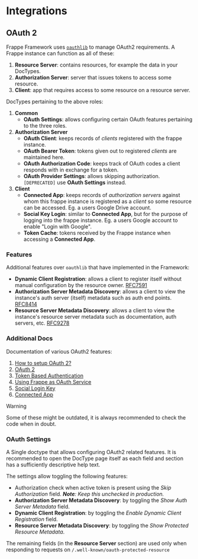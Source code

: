 # Integrations

## OAuth 2

Frappe Framework uses [`oauthlib`](https://github.com/oauthlib/oauthlib) to manage OAuth2 requirements. A Frappe instance can function as all of these:

1. **Resource Server**: contains resources, for example the data in your DocTypes.
2. **Authorization Server**: server that issues tokens to access some resource.
3. **Client**: app that requires access to some resource on a resource server.

DocTypes pertaining to the above roles:

1. **Common**
   - **OAuth Settings**: allows configuring certain OAuth features pertaining to the three roles.
2. **Authorization Server**
   - **OAuth Client**: keeps records of _clients_ registered with the frappe instance.
   - **OAuth Bearer Token**: tokens given out to registered _clients_ are maintained here.
   - **OAuth Authorization Code**: keeps track of OAuth codes a client responds with in exchange for a token.
   - **OAuth Provider Settings**: allows skipping authorization. `[DEPRECATED]` use **OAuth Settings** instead.
3. **Client**
   - **Connected App**: keeps records of _authorization servers_ against whom this frappe instance is registered as a _client_ so some resource can be accessed. Eg. a users Google Drive account.
   - **Social Key Login**: similar to **Connected App**, but for the purpose of logging into the frappe instance. Eg. a users Google account to enable "Login with Google".
   - **Token Cache**: tokens received by the Frappe instance when accessing a **Connected App**.

### Features

Additional features over `oauthlib` that have implemented in the Framework:

- **Dynamic Client Registration**: allows a client to register itself without manual configuration by the resource owner. [RFC7591](https://datatracker.ietf.org/doc/html/rfc7591)
- **Authorization Server Metadata Discovery**: allows a client to view the instance's auth server (itself) metadata such as auth end points. [RFC8414](https://datatracker.ietf.org/doc/html/rfc8414)
- **Resource Server Metadata Discovery**: allows a client to view the instance's resource server metadata such as documentation, auth servers, etc. [RFC9278](https://datatracker.ietf.org/doc/html/rfc9728)

### Additional Docs

Documentation of various OAuth2 features:

1. [How to setup OAuth 2?](https://docs.frappe.io/framework/user/en/guides/integration/how_to_set_up_oauth)
2. [OAuth 2](https://docs.frappe.io/framework/user/en/guides/integration/rest_api/oauth-2)
3. [Token Based Authentication](https://docs.frappe.io/framework/user/en/guides/integration/rest_api/token_based_authentication)
4. [Using Frappe as OAuth Service](https://docs.frappe.io/framework/user/en/using_frappe_as_oauth_service)
5. [Social Login Key](https://docs.frappe.io/framework/user/en/guides/integration/social_login_key)
6. [Connected App](https://docs.frappe.io/framework/user/en/guides/app-development/connected-app)

> [!WARNING]
>
> Some of these might be outdated, it is always recommended to check the code
> when in doubt.

### OAuth Settings

A Single doctype that allows configuring OAuth2 related features. It is
recommended to open the DocType page itself as each field and section has a
sufficiently descriptive help text.

The settings allow toggling the following features:

- Authorization check when active token is present using the _Skip Authorization_ field. _**Note**: Keep this unchecked in production._
- **Authorization Server Metadata Discovery**: by toggling the _Show Auth Server Metadata_ field.
- **Dynamic Client Registration**: by toggling the _Enable Dynamic Client Registration_ field.
- **Resource Server Metadata Discovery**: by toggling the _Show Protected Resource Metadata_.

The remaining fields (in the **Resource Server** section) are used only when responding to requests on `/.well-known/oauth-protected-resource`
